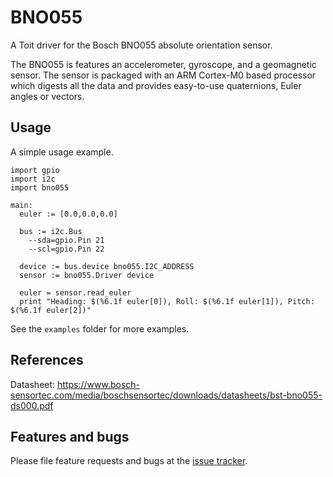 # BNO055

A Toit driver for the Bosch BNO055 absolute orientation sensor.

The BNO055 is features an accelerometer, gyroscope, and a geomagnetic sensor. The sensor
  is packaged with an ARM Cortex-M0 based processor which digests all the data and
  provides easy-to-use quaternions, Euler angles or vectors.

## Usage

A simple usage example.

```
import gpio
import i2c
import bno055

main:
  euler := [0.0,0.0,0.0]

  bus := i2c.Bus
    --sda=gpio.Pin 21
    --scl=gpio.Pin 22

  device := bus.device bno055.I2C_ADDRESS
  sensor := bno055.Driver device

  euler = sensor.read_euler
  print "Heading: $(%6.1f euler[0]), Roll: $(%6.1f euler[1]), Pitch: $(%6.1f euler[2])"

```

See the `examples` folder for more examples.

## References

Datasheet: https://www.bosch-sensortec.com/media/boschsensortec/downloads/datasheets/bst-bno055-ds000.pdf

## Features and bugs

Please file feature requests and bugs at the [issue tracker][tracker].

[tracker]: https://github.com/nilwes/bno055/issues
